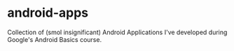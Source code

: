 # android-apps
Collection of (smol insignificant) Android Applications I've developed during Google's Android Basics course.

